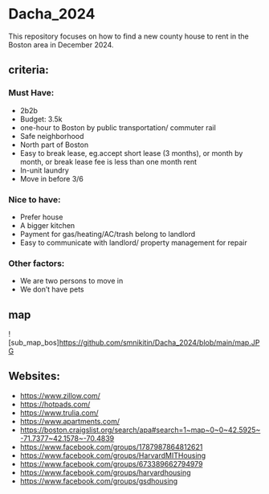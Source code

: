 # Dacha_2024

This repository focuses on how to find a new county house to rent in the Boston area in December 2024.

## criteria:

### Must Have:
- 2b2b
- Budget: 3.5k
- one-hour to Boston by public transportation/ commuter rail 
- Safe neighborhood
- North part of Boston 
- Easy to break lease, eg.accept short lease (3 months), or month by month, or break lease fee is less than one month rent 
- In-unit laundry 
- Move in before 3/6

### Nice to have:
- Prefer house 
- A bigger kitchen
- Payment for gas/heating/AC/trash belong to landlord 
- Easy to communicate with landlord/ property management for repair

### Other factors:
- We are two persons to move in
- We don’t have pets

## map

![sub_map_bos]https://github.com/smnikitin/Dacha_2024/blob/main/map.JPG

## Websites:

- https://www.zillow.com/
- https://hotpads.com/
- https://www.trulia.com/
- https://www.apartments.com/
- https://boston.craigslist.org/search/apa#search=1~map~0~0~42.5925~-71.7377~42.1578~-70.4839
- https://www.facebook.com/groups/1787987864812621
- https://www.facebook.com/groups/HarvardMITHousing
- https://www.facebook.com/groups/673389662794979
- https://www.facebook.com/groups/harvardhousing
- https://www.facebook.com/groups/gsdhousing
